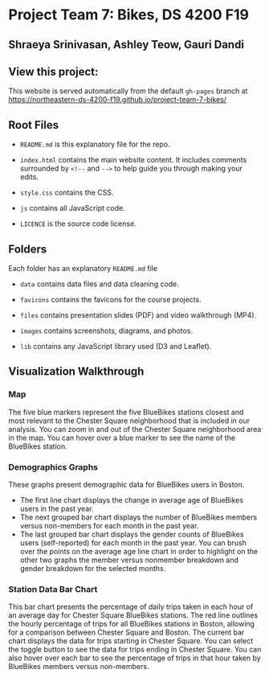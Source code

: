 # Project Team 7: Bikes, DS 4200 F19
## Shraeya Srinivasan, Ashley Teow, Gauri Dandi

## View this project:
This website is served automatically from the default `gh-pages` branch at https://northeastern-ds-4200-f19.github.io/project-team-7-bikes/

## Root Files
* `README.md` is this explanatory file for the repo.

* `index.html` contains the main website content. It includes comments surrounded by `<!--` and `-->` to help guide you through making your edits.

* `style.css` contains the CSS.

* `js` contains all JavaScript code.

* `LICENCE` is the source code license.

## Folders
Each folder has an explanatory `README.md` file

* `data` contains data files and data cleaning code.

* `favicons` contains the favicons for the course projects.

* `files` contains presentation slides (PDF) and video walkthrough (MP4).

* `images` contains screenshots, diagrams, and photos.

* `lib` contains any JavaScript library used (D3 and Leaflet).

## Visualization Walkthrough
### Map
The five blue markers represent the five BlueBikes stations closest and most relevant to the Chester Square neighborhood that is included in our analysis. You can zoom in and out of the Chester Square neighborhood area in the map. You can hover over a blue marker to see the name of the BlueBikes station.

### Demographics Graphs
These graphs present demographic data for BlueBikes users in Boston. 
* The first line chart displays the change in average age of BlueBikes users in the past year. 
* The next grouped bar chart displays the number of BlueBikes members versus non-members for each month in the past year. 
* The last grouped bar chart displays the gender counts of BlueBikes users (self-reported) for each month in the past year. 
You can brush over the points on the average age line chart in order to highlight on the other two graphs the member versus nonmember breakdown and gender breakdown for the selected months.

### Station Data Bar Chart
 This bar chart presents the percentage of daily trips taken in each hour of an average day for Chester Square BlueBikes stations. The red line outlines the hourly percentage of trips for all BlueBikes stations in Boston, allowing for a comparison between Chester Square and Boston. The current bar chart displays the data for trips starting in Chester Square. You can select the toggle button to see the data for trips ending in Chester Square. You can also hover over each bar to see the percentage of trips in that hour taken by BlueBikes members versus non-members.
